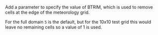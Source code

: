 Add a parameter to specify the value of BTRIM,
which is used to remove cells at the edge of the meteorology grid.

For the full domain `5` is the default, 
but for the 10x10 test grid this would leave no remaining cells so a value of 1 is used.